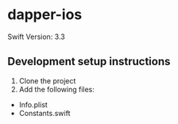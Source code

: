# dapper-ios

Swift Version: 3.3

## Development setup instructions
1. Clone the project
2. Add the following files:
  * Info.plist
  * Constants.swift
